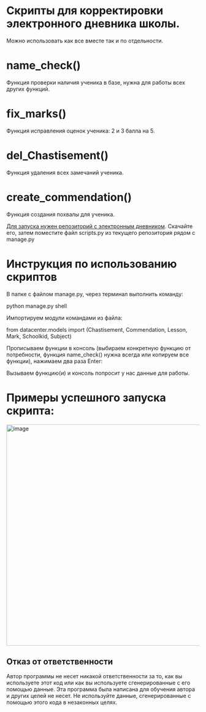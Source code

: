 # Скрипты для корректировки электронного дневника школы.
  Можно использовать как все вместе так и по отдельности.
 
# name_check() 
Функция проверки наличия ученика в базе, нужна для работы всех других функций.

# fix_marks() 
Функция исправления оценок ученика: 2 и 3 балла на 5.

# del_Chastisement()
Функция удаления всех замечаний ученика.

# create_commendation() 
Функция создания похвалы для ученика. 


[Для запуска нужен репозиторий с электронным дневником](https://github.com/devmanorg/e-diary).  Скачайте его, затем поместите файл scripts.py из текущего репозитория рядом с manage.py

# Инструкция по использованию скриптов
В папке с файлом manage.py, через терминал выполнить команду:

python manage.py shell

Импортируем модули командами из файла:

from datacenter.models import (Chastisement, Commendation, Lesson, Mark, Schoolkid, Subject)

Прописываем функции в консоль (выбираем конкретную функцию от потребности, функция name_check() нужна всегда или копируем все функции), нажимаем два раза Enter:

Вызываем функцию(и) и консоль попросит у нас данные для работы. 

# Примеры успешного запуска скрипта:

<img width="577" alt="image" src="https://user-images.githubusercontent.com/55636018/223787449-12628bf4-55f2-4571-9afe-3f727a3e8cde.png">


## Отказ от ответственности

Автор программы не несет никакой ответственности за то, как вы используете этот код или как вы используете сгенерированные с его помощью данные. Эта программа была написана для обучения автора и других целей не несет. Не используйте данные, сгенерированные с помощью этого кода в незаконных целях.
